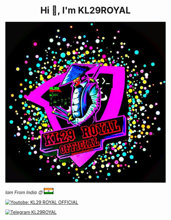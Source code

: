<h1 align="center">Hi 👋, I'm KL29ROYAL</h1>

![onnanoko](https://github.com/shareefshaji/LIST/blob/main/404.png)

<p><em> Iam From India 😍 <img src="https://github.com/shareefshaji/LIST/blob/main/Indian-flag.gif" width="30"><br>
</em></p>

[![Youtobe: KL29 ROYAL OFFICIAL](https://img.shields.io/youtube/views/12WCu9hTqMM?style=social)](https://m.youtube.com/channel/UCtBG0BV_pwjA5lJ8HXo73oA)

[![Telegram KL29ROYAL](https://img.shields.io/badge/Telegram-KL29ROYAL-green)](https://t.me/shareefshaji786)











